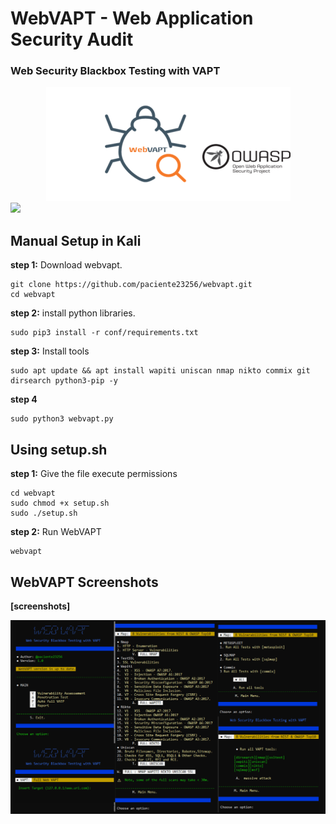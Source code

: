 # WebVAPT - Web Application Security Audit
###  Web Security Blackbox Testing with VAPT

<center><img src="https://raw.githubusercontent.com/paciente23256/webvapt/main/images/logo.png">
</center>

<a target="_blank" href="https://en.wikipedia.org/wiki/Python_(programming_language)">
<img src="https://img.shields.io/static/v1?label=python&message=3.10%20|%203.11&color=informational&logo=python"/>
</a>
<p></p>

## Manual Setup in Kali 

**step 1:** Download webvapt. 

    git clone https://github.com/paciente23256/webvapt.git
    cd webvapt
    
**step 2:** install python libraries.

    sudo pip3 install -r conf/requirements.txt

**step 3:** Install tools

    sudo apt update && apt install wapiti uniscan nmap nikto commix git dirsearch python3-pip -y

**step 4**

    sudo python3 webvapt.py

## Using setup.sh

**step 1:** Give the file execute permissions

    cd webvapt
    sudo chmod +x setup.sh
    sudo ./setup.sh

**step 2:** Run WebVAPT

    webvapt


## WebVAPT Screenshots
**[screenshots]**
<center><img src="https://raw.githubusercontent.com/paciente23256/webvapt/main/images/webvapt_screenshot.png">
</center>



